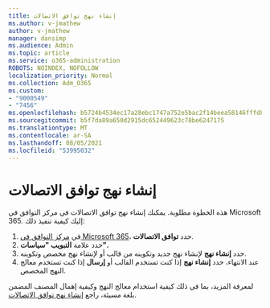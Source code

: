 ```yaml
---
title: إنشاء نهج توافق الاتصالات
ms.author: v-jmathew
author: v-jmathew
manager: dansimp
ms.audience: Admin
ms.topic: article
ms.service: o365-administration
ROBOTS: NOINDEX, NOFOLLOW
localization_priority: Normal
ms.collection: Adm_O365
ms.custom:
- "9000549"
- "7456"
ms.openlocfilehash: b5724b4534ec17a28ebc1747a752e5bac2f14beea58146fffd8f35fad1e07edc
ms.sourcegitcommit: b5f7da89a650d2915dc652449623c78be6247175
ms.translationtype: MT
ms.contentlocale: ar-SA
ms.lasthandoff: 08/05/2021
ms.locfileid: "53995032"
---
```

# <a name="create-a-communication-compliance-policy"></a>إنشاء نهج توافق الاتصالات

هذه الخطوة مطلوبة. يمكنك إنشاء نهج توافق الاتصالات في مركز التوافق في Microsoft 365. إليك كيفية تنفيذ ذلك:

1. في [مركز التوافق في Microsoft 365](https://go.microsoft.com/fwlink/?linkid=2130502)، حدد **توافق الاتصالات**.
2. حدد علامة **التبويب "سياسات".**
3. حدد **إنشاء نهج** لإنشاء نهج جديد وتكوينه من قالب أو لإنشاء نهج مخصص وتكوينه.
4. عند الانتهاء، حدد **إنشاء نهج** إذا كنت تستخدم القالب أو **إرسال** إذا كنت تستخدم معالج النهج المخصص.

لمعرفة المزيد، بما في ذلك كيفية استخدام معالج النهج وكيفية إهمال المصنف المضمن بلغة مسيئة، راجع [إنشاء نهج توافق الاتصالات](https://go.microsoft.com/fwlink/?linkid=2129079).
